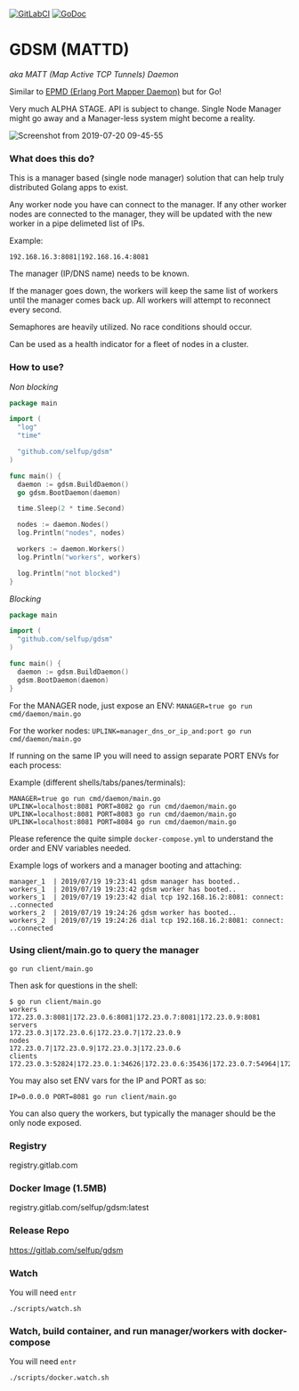 [![GitLabCI](https://gitlab.com/selfup/gdsm/badges/master/pipeline.svg)](https://gitlab.com/selfup/gdsm/pipelines)
[![GoDoc](https://godoc.org/github.com/selfup/gdsm?status.svg)](https://godoc.org/github.com/selfup/gdsm)

# GDSM (MATTD)

_aka MATT (Map Active TCP Tunnels) Daemon_

Similar to [EPMD (Erlang Port Mapper Daemon)](http://erlang.org/doc/man/epmd.html) but for Go!

Very much ALPHA STAGE. API is subject to change. Single Node Manager might go away and a Manager-less system might become a reality.

![Screenshot from 2019-07-20 09-45-55](https://user-images.githubusercontent.com/9837366/61580072-38d7d100-aad3-11e9-93a7-04e5ec4c7e27.png)

### What does this do?

This is a manager based (single node manager) solution that can help truly distributed Golang apps to exist.

Any worker node you have can connect to the manager. If any other worker nodes are connected to the manager, they will be updated with the new worker in a pipe delimeted list of IPs.

Example:

```
192.168.16.3:8081|192.168.16.4:8081
```

The manager (IP/DNS name) needs to be known.

If the manager goes down, the workers will keep the same list of workers until the manager comes back up. All workers will attempt to reconnect every second.

Semaphores are heavily utilized. No race conditions should occur.

Can be used as a health indicator for a fleet of nodes in a cluster.

### How to use?

_Non blocking_

```go
package main

import (
  "log"
  "time"

  "github.com/selfup/gdsm"
)

func main() {
  daemon := gdsm.BuildDaemon()
  go gdsm.BootDaemon(daemon)

  time.Sleep(2 * time.Second)

  nodes := daemon.Nodes()
  log.Println("nodes", nodes)

  workers := daemon.Workers()
  log.Println("workers", workers)

  log.Println("not blocked")
}
```

_Blocking_

```go
package main

import (
  "github.com/selfup/gdsm"
)

func main() {
  daemon := gdsm.BuildDaemon()
  gdsm.BootDaemon(daemon)
}
```

For the MANAGER node, just expose an ENV: `MANAGER=true go run cmd/daemon/main.go`

For the worker nodes: `UPLINK=manager_dns_or_ip_and:port go run cmd/daemon/main.go`

If running on the same IP you will need to assign separate PORT ENVs for each process:

Example (different shells/tabs/panes/terminals):

```
MANAGER=true go run cmd/daemon/main.go
UPLINK=localhost:8081 PORT=8082 go run cmd/daemon/main.go
UPLINK=localhost:8081 PORT=8083 go run cmd/daemon/main.go
UPLINK=localhost:8081 PORT=8084 go run cmd/daemon/main.go
```

Please reference the quite simple `docker-compose.yml` to understand the order and ENV variables needed.

Example logs of workers and a manager booting and attaching:

```
manager_1  | 2019/07/19 19:23:41 gdsm manager has booted..
workers_1  | 2019/07/19 19:23:42 gdsm worker has booted..
workers_1  | 2019/07/19 19:23:42 dial tcp 192.168.16.2:8081: connect: ..connected
workers_2  | 2019/07/19 19:24:26 gdsm worker has booted..
workers_2  | 2019/07/19 19:24:26 dial tcp 192.168.16.2:8081: connect: ..connected
```

### Using client/main.go to query the manager

`go run client/main.go`

Then ask for questions in the shell:

```
$ go run client/main.go
workers
172.23.0.3:8081|172.23.0.6:8081|172.23.0.7:8081|172.23.0.9:8081
servers
172.23.0.3|172.23.0.6|172.23.0.7|172.23.0.9
nodes
172.23.0.7|172.23.0.9|172.23.0.3|172.23.0.6
clients
172.23.0.3:52824|172.23.0.1:34626|172.23.0.6:35436|172.23.0.7:54964|172.23.0.9:51984
```

You may also set ENV vars for the IP and PORT as so:

`IP=0.0.0.0 PORT=8081 go run client/main.go`

You can also query the workers, but typically the manager should be the only node exposed.

### Registry

registry.gitlab.com

### Docker Image (1.5MB)

registry.gitlab.com/selfup/gdsm:latest

### Release Repo

https://gitlab.com/selfup/gdsm

### Watch

You will need `entr`

`./scripts/watch.sh`

### Watch, build container, and run manager/workers with docker-compose

You will need `entr`

`./scripts/docker.watch.sh`
